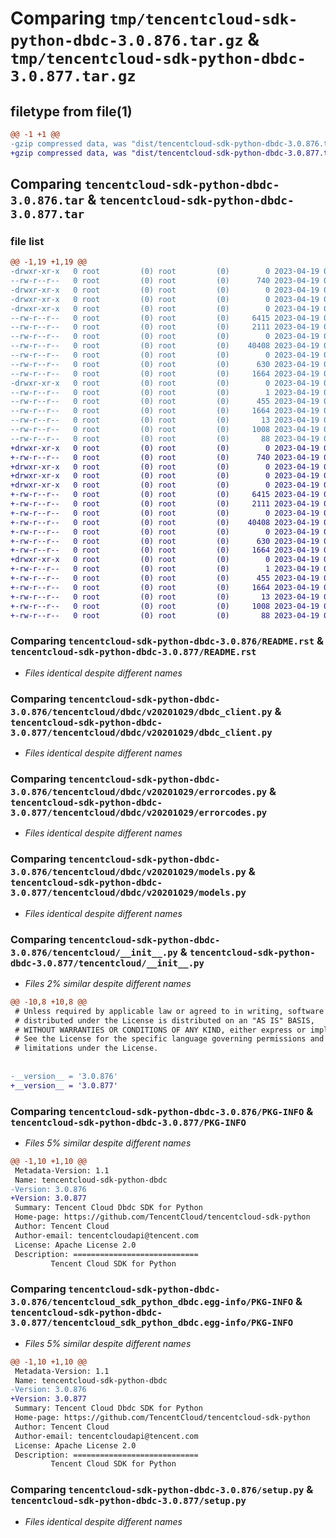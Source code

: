 # Comparing `tmp/tencentcloud-sdk-python-dbdc-3.0.876.tar.gz` & `tmp/tencentcloud-sdk-python-dbdc-3.0.877.tar.gz`

## filetype from file(1)

```diff
@@ -1 +1 @@
-gzip compressed data, was "dist/tencentcloud-sdk-python-dbdc-3.0.876.tar", last modified: Wed Apr 19 00:24:11 2023, max compression
+gzip compressed data, was "dist/tencentcloud-sdk-python-dbdc-3.0.877.tar", last modified: Wed Apr 19 09:12:21 2023, max compression
```

## Comparing `tencentcloud-sdk-python-dbdc-3.0.876.tar` & `tencentcloud-sdk-python-dbdc-3.0.877.tar`

### file list

```diff
@@ -1,19 +1,19 @@
-drwxr-xr-x   0 root         (0) root         (0)        0 2023-04-19 00:24:11.000000 tencentcloud-sdk-python-dbdc-3.0.876/
--rw-r--r--   0 root         (0) root         (0)      740 2023-04-19 00:24:11.000000 tencentcloud-sdk-python-dbdc-3.0.876/README.rst
-drwxr-xr-x   0 root         (0) root         (0)        0 2023-04-19 00:24:11.000000 tencentcloud-sdk-python-dbdc-3.0.876/tencentcloud/
-drwxr-xr-x   0 root         (0) root         (0)        0 2023-04-19 00:24:11.000000 tencentcloud-sdk-python-dbdc-3.0.876/tencentcloud/dbdc/
-drwxr-xr-x   0 root         (0) root         (0)        0 2023-04-19 00:24:11.000000 tencentcloud-sdk-python-dbdc-3.0.876/tencentcloud/dbdc/v20201029/
--rw-r--r--   0 root         (0) root         (0)     6415 2023-04-19 00:24:11.000000 tencentcloud-sdk-python-dbdc-3.0.876/tencentcloud/dbdc/v20201029/dbdc_client.py
--rw-r--r--   0 root         (0) root         (0)     2111 2023-04-19 00:24:11.000000 tencentcloud-sdk-python-dbdc-3.0.876/tencentcloud/dbdc/v20201029/errorcodes.py
--rw-r--r--   0 root         (0) root         (0)        0 2023-04-19 00:24:11.000000 tencentcloud-sdk-python-dbdc-3.0.876/tencentcloud/dbdc/v20201029/__init__.py
--rw-r--r--   0 root         (0) root         (0)    40408 2023-04-19 00:24:11.000000 tencentcloud-sdk-python-dbdc-3.0.876/tencentcloud/dbdc/v20201029/models.py
--rw-r--r--   0 root         (0) root         (0)        0 2023-04-19 00:24:11.000000 tencentcloud-sdk-python-dbdc-3.0.876/tencentcloud/dbdc/__init__.py
--rw-r--r--   0 root         (0) root         (0)      630 2023-04-19 00:24:11.000000 tencentcloud-sdk-python-dbdc-3.0.876/tencentcloud/__init__.py
--rw-r--r--   0 root         (0) root         (0)     1664 2023-04-19 00:24:11.000000 tencentcloud-sdk-python-dbdc-3.0.876/PKG-INFO
-drwxr-xr-x   0 root         (0) root         (0)        0 2023-04-19 00:24:11.000000 tencentcloud-sdk-python-dbdc-3.0.876/tencentcloud_sdk_python_dbdc.egg-info/
--rw-r--r--   0 root         (0) root         (0)        1 2023-04-19 00:24:11.000000 tencentcloud-sdk-python-dbdc-3.0.876/tencentcloud_sdk_python_dbdc.egg-info/dependency_links.txt
--rw-r--r--   0 root         (0) root         (0)      455 2023-04-19 00:24:11.000000 tencentcloud-sdk-python-dbdc-3.0.876/tencentcloud_sdk_python_dbdc.egg-info/SOURCES.txt
--rw-r--r--   0 root         (0) root         (0)     1664 2023-04-19 00:24:11.000000 tencentcloud-sdk-python-dbdc-3.0.876/tencentcloud_sdk_python_dbdc.egg-info/PKG-INFO
--rw-r--r--   0 root         (0) root         (0)       13 2023-04-19 00:24:11.000000 tencentcloud-sdk-python-dbdc-3.0.876/tencentcloud_sdk_python_dbdc.egg-info/top_level.txt
--rw-r--r--   0 root         (0) root         (0)     1008 2023-04-19 00:24:11.000000 tencentcloud-sdk-python-dbdc-3.0.876/setup.py
--rw-r--r--   0 root         (0) root         (0)       88 2023-04-19 00:24:11.000000 tencentcloud-sdk-python-dbdc-3.0.876/setup.cfg
+drwxr-xr-x   0 root         (0) root         (0)        0 2023-04-19 09:12:21.000000 tencentcloud-sdk-python-dbdc-3.0.877/
+-rw-r--r--   0 root         (0) root         (0)      740 2023-04-19 09:12:21.000000 tencentcloud-sdk-python-dbdc-3.0.877/README.rst
+drwxr-xr-x   0 root         (0) root         (0)        0 2023-04-19 09:12:21.000000 tencentcloud-sdk-python-dbdc-3.0.877/tencentcloud/
+drwxr-xr-x   0 root         (0) root         (0)        0 2023-04-19 09:12:21.000000 tencentcloud-sdk-python-dbdc-3.0.877/tencentcloud/dbdc/
+drwxr-xr-x   0 root         (0) root         (0)        0 2023-04-19 09:12:21.000000 tencentcloud-sdk-python-dbdc-3.0.877/tencentcloud/dbdc/v20201029/
+-rw-r--r--   0 root         (0) root         (0)     6415 2023-04-19 09:12:21.000000 tencentcloud-sdk-python-dbdc-3.0.877/tencentcloud/dbdc/v20201029/dbdc_client.py
+-rw-r--r--   0 root         (0) root         (0)     2111 2023-04-19 09:12:21.000000 tencentcloud-sdk-python-dbdc-3.0.877/tencentcloud/dbdc/v20201029/errorcodes.py
+-rw-r--r--   0 root         (0) root         (0)        0 2023-04-19 09:12:21.000000 tencentcloud-sdk-python-dbdc-3.0.877/tencentcloud/dbdc/v20201029/__init__.py
+-rw-r--r--   0 root         (0) root         (0)    40408 2023-04-19 09:12:21.000000 tencentcloud-sdk-python-dbdc-3.0.877/tencentcloud/dbdc/v20201029/models.py
+-rw-r--r--   0 root         (0) root         (0)        0 2023-04-19 09:12:21.000000 tencentcloud-sdk-python-dbdc-3.0.877/tencentcloud/dbdc/__init__.py
+-rw-r--r--   0 root         (0) root         (0)      630 2023-04-19 09:12:21.000000 tencentcloud-sdk-python-dbdc-3.0.877/tencentcloud/__init__.py
+-rw-r--r--   0 root         (0) root         (0)     1664 2023-04-19 09:12:21.000000 tencentcloud-sdk-python-dbdc-3.0.877/PKG-INFO
+drwxr-xr-x   0 root         (0) root         (0)        0 2023-04-19 09:12:21.000000 tencentcloud-sdk-python-dbdc-3.0.877/tencentcloud_sdk_python_dbdc.egg-info/
+-rw-r--r--   0 root         (0) root         (0)        1 2023-04-19 09:12:21.000000 tencentcloud-sdk-python-dbdc-3.0.877/tencentcloud_sdk_python_dbdc.egg-info/dependency_links.txt
+-rw-r--r--   0 root         (0) root         (0)      455 2023-04-19 09:12:21.000000 tencentcloud-sdk-python-dbdc-3.0.877/tencentcloud_sdk_python_dbdc.egg-info/SOURCES.txt
+-rw-r--r--   0 root         (0) root         (0)     1664 2023-04-19 09:12:21.000000 tencentcloud-sdk-python-dbdc-3.0.877/tencentcloud_sdk_python_dbdc.egg-info/PKG-INFO
+-rw-r--r--   0 root         (0) root         (0)       13 2023-04-19 09:12:21.000000 tencentcloud-sdk-python-dbdc-3.0.877/tencentcloud_sdk_python_dbdc.egg-info/top_level.txt
+-rw-r--r--   0 root         (0) root         (0)     1008 2023-04-19 09:12:21.000000 tencentcloud-sdk-python-dbdc-3.0.877/setup.py
+-rw-r--r--   0 root         (0) root         (0)       88 2023-04-19 09:12:21.000000 tencentcloud-sdk-python-dbdc-3.0.877/setup.cfg
```

### Comparing `tencentcloud-sdk-python-dbdc-3.0.876/README.rst` & `tencentcloud-sdk-python-dbdc-3.0.877/README.rst`

 * *Files identical despite different names*

### Comparing `tencentcloud-sdk-python-dbdc-3.0.876/tencentcloud/dbdc/v20201029/dbdc_client.py` & `tencentcloud-sdk-python-dbdc-3.0.877/tencentcloud/dbdc/v20201029/dbdc_client.py`

 * *Files identical despite different names*

### Comparing `tencentcloud-sdk-python-dbdc-3.0.876/tencentcloud/dbdc/v20201029/errorcodes.py` & `tencentcloud-sdk-python-dbdc-3.0.877/tencentcloud/dbdc/v20201029/errorcodes.py`

 * *Files identical despite different names*

### Comparing `tencentcloud-sdk-python-dbdc-3.0.876/tencentcloud/dbdc/v20201029/models.py` & `tencentcloud-sdk-python-dbdc-3.0.877/tencentcloud/dbdc/v20201029/models.py`

 * *Files identical despite different names*

### Comparing `tencentcloud-sdk-python-dbdc-3.0.876/tencentcloud/__init__.py` & `tencentcloud-sdk-python-dbdc-3.0.877/tencentcloud/__init__.py`

 * *Files 2% similar despite different names*

```diff
@@ -10,8 +10,8 @@
 # Unless required by applicable law or agreed to in writing, software
 # distributed under the License is distributed on an "AS IS" BASIS,
 # WITHOUT WARRANTIES OR CONDITIONS OF ANY KIND, either express or implied.
 # See the License for the specific language governing permissions and
 # limitations under the License.
 
 
-__version__ = '3.0.876'
+__version__ = '3.0.877'
```

### Comparing `tencentcloud-sdk-python-dbdc-3.0.876/PKG-INFO` & `tencentcloud-sdk-python-dbdc-3.0.877/PKG-INFO`

 * *Files 5% similar despite different names*

```diff
@@ -1,10 +1,10 @@
 Metadata-Version: 1.1
 Name: tencentcloud-sdk-python-dbdc
-Version: 3.0.876
+Version: 3.0.877
 Summary: Tencent Cloud Dbdc SDK for Python
 Home-page: https://github.com/TencentCloud/tencentcloud-sdk-python
 Author: Tencent Cloud
 Author-email: tencentcloudapi@tencent.com
 License: Apache License 2.0
 Description: ============================
         Tencent Cloud SDK for Python
```

### Comparing `tencentcloud-sdk-python-dbdc-3.0.876/tencentcloud_sdk_python_dbdc.egg-info/PKG-INFO` & `tencentcloud-sdk-python-dbdc-3.0.877/tencentcloud_sdk_python_dbdc.egg-info/PKG-INFO`

 * *Files 5% similar despite different names*

```diff
@@ -1,10 +1,10 @@
 Metadata-Version: 1.1
 Name: tencentcloud-sdk-python-dbdc
-Version: 3.0.876
+Version: 3.0.877
 Summary: Tencent Cloud Dbdc SDK for Python
 Home-page: https://github.com/TencentCloud/tencentcloud-sdk-python
 Author: Tencent Cloud
 Author-email: tencentcloudapi@tencent.com
 License: Apache License 2.0
 Description: ============================
         Tencent Cloud SDK for Python
```

### Comparing `tencentcloud-sdk-python-dbdc-3.0.876/setup.py` & `tencentcloud-sdk-python-dbdc-3.0.877/setup.py`

 * *Files identical despite different names*

